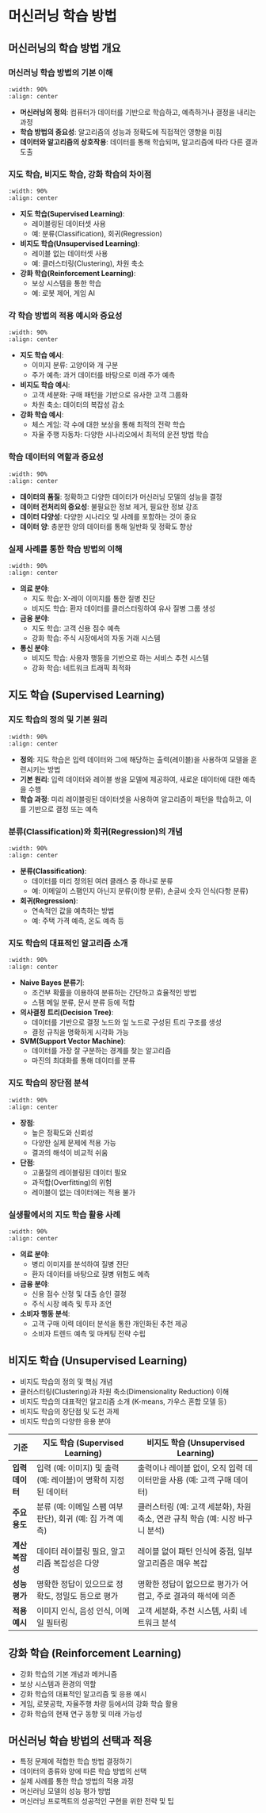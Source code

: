 # 머신러닝 학습 방법

## 머신러닝의 학습 방법 개요

### 머신러닝 학습 방법의 기본 이해

```{image} figs/image-2-1-1.jpeg
:width: 90%
:align: center
```

- **머신러닝의 정의**: 컴퓨터가 데이터를 기반으로 학습하고, 예측하거나 결정을 내리는 과정
- **학습 방법의 중요성**: 알고리즘의 성능과 정확도에 직접적인 영향을 미침
- **데이터와 알고리즘의 상호작용**: 데이터를 통해 학습되며, 알고리즘에 따라 다른 결과 도출

### 지도 학습, 비지도 학습, 강화 학습의 차이점

```{image} figs/image-2-1-2.jpeg
:width: 90%
:align: center
```

- **지도 학습(Supervised Learning)**:
  - 레이블링된 데이터셋 사용
  - 예: 분류(Classification), 회귀(Regression)
- **비지도 학습(Unsupervised Learning)**:
  - 레이블 없는 데이터셋 사용
  - 예: 클러스터링(Clustering), 차원 축소
- **강화 학습(Reinforcement Learning)**:
  - 보상 시스템을 통한 학습
  - 예: 로봇 제어, 게임 AI

### 각 학습 방법의 적용 예시와 중요성

```{image} figs/image-2-1-3.jpeg
:width: 90%
:align: center
```

- **지도 학습 예시**:
  - 이미지 분류: 고양이와 개 구분
  - 주가 예측: 과거 데이터를 바탕으로 미래 주가 예측
- **비지도 학습 예시**:
  - 고객 세분화: 구매 패턴을 기반으로 유사한 고객 그룹화
  - 차원 축소: 데이터의 복잡성 감소
- **강화 학습 예시**:
  - 체스 게임: 각 수에 대한 보상을 통해 최적의 전략 학습
  - 자율 주행 자동차: 다양한 시나리오에서 최적의 운전 방법 학습

### 학습 데이터의 역할과 중요성

```{image} figs/image-2-1-4.jpeg
:width: 90%
:align: center
```

- **데이터의 품질**: 정확하고 다양한 데이터가 머신러닝 모델의 성능을 결정
- **데이터 전처리의 중요성**: 불필요한 정보 제거, 필요한 정보 강조
- **데이터 다양성**: 다양한 시나리오 및 사례를 포함하는 것이 중요
- **데이터 양**: 충분한 양의 데이터를 통해 일반화 및 정확도 향상

### 실제 사례를 통한 학습 방법의 이해

```{image} figs/image-2-1-5.jpeg
:width: 90%
:align: center
```

- **의료 분야**:
  - 지도 학습: X-레이 이미지를 통한 질병 진단
  - 비지도 학습: 환자 데이터를 클러스터링하여 유사 질병 그룹 생성
- **금융 분야**:
  - 지도 학습: 고객 신용 점수 예측
  - 강화 학습: 주식 시장에서의 자동 거래 시스템
- **통신 분야**:
  - 비지도 학습: 사용자 행동을 기반으로 하는 서비스 추천 시스템
  - 강화 학습: 네트워크 트래픽 최적화

## 지도 학습 (Supervised Learning)

### 지도 학습의 정의 및 기본 원리

```{image} figs/image-2-2-1.jpeg
:width: 90%
:align: center
```

- **정의**: 지도 학습은 입력 데이터와 그에 해당하는 출력(레이블)을 사용하여 모델을 훈련시키는 방법
- **기본 원리**: 입력 데이터와 레이블 쌍을 모델에 제공하여, 새로운 데이터에 대한 예측을 수행
- **학습 과정**: 미리 레이블링된 데이터셋을 사용하여 알고리즘이 패턴을 학습하고, 이를 기반으로 결정 또는 예측

### 분류(Classification)와 회귀(Regression)의 개념

```{image} figs/image-2-2-2.jpeg
:width: 90%
:align: center
```

- **분류(Classification)**:
  - 데이터를 미리 정의된 여러 클래스 중 하나로 분류
  - 예: 이메일이 스팸인지 아닌지 분류(이항 분류), 손글씨 숫자 인식(다항 분류)
- **회귀(Regression)**:
  - 연속적인 값을 예측하는 방법
  - 예: 주택 가격 예측, 온도 예측 등

### 지도 학습의 대표적인 알고리즘 소개

```{image} figs/image-2-2-3.jpeg
:width: 90%
:align: center
```

- **Naive Bayes 분류기**:
  - 조건부 확률을 이용하여 분류하는 간단하고 효율적인 방법
  - 스팸 메일 분류, 문서 분류 등에 적합
- **의사결정 트리(Decision Tree)**:
  - 데이터를 기반으로 결정 노드와 잎 노드로 구성된 트리 구조를 생성
  - 결정 규칙을 명확하게 시각화 가능
- **SVM(Support Vector Machine)**:
  - 데이터를 가장 잘 구분하는 경계를 찾는 알고리즘
  - 마진의 최대화를 통해 데이터를 분류

### 지도 학습의 장단점 분석

```{image} figs/image-2-2-4.jpeg
:width: 90%
:align: center
```

- **장점**:
  - 높은 정확도와 신뢰성
  - 다양한 실제 문제에 적용 가능
  - 결과의 해석이 비교적 쉬움
- **단점**:
  - 고품질의 레이블링된 데이터 필요
  - 과적합(Overfitting)의 위험
  - 레이블이 없는 데이터에는 적용 불가

### 실생활에서의 지도 학습 활용 사례

```{image} figs/image-2-2-5.jpeg
:width: 90%
:align: center
```

- **의료 분야**:
  - 병리 이미지를 분석하여 질병 진단
  - 환자 데이터를 바탕으로 질병 위험도 예측
- **금융 분야**:
  - 신용 점수 산정 및 대출 승인 결정
  - 주식 시장 예측 및 투자 조언
- **소비자 행동 분석**:
  - 고객 구매 이력 데이터 분석을 통한 개인화된 추천 제공
  - 소비자 트렌드 예측 및 마케팅 전략 수립

## 비지도 학습 (Unsupervised Learning)

- 비지도 학습의 정의 및 핵심 개념
- 클러스터링(Clustering)과 차원 축소(Dimensionality Reduction) 이해
- 비지도 학습의 대표적인 알고리즘 소개 (K-means, 가우스 혼합 모델 등)
- 비지도 학습의 장단점 및 도전 과제
- 비지도 학습의 다양한 응용 분야

| 기준            | 지도 학습 (Supervised Learning)                               | 비지도 학습 (Unsupervised Learning)                                            |
| --------------- | ------------------------------------------------------------- | ------------------------------------------------------------------------------ |
| **입력 데이터** | 입력 (예: 이미지) 및 출력 (예: 레이블)이 명확히 지정된 데이터 | 출력이나 레이블 없이, 오직 입력 데이터만을 사용 (예: 고객 구매 데이터)         |
| **주요 용도**   | 분류 (예: 이메일 스팸 여부 판단), 회귀 (예: 집 가격 예측)     | 클러스터링 (예: 고객 세분화), 차원 축소, 연관 규칙 학습 (예: 시장 바구니 분석) |
| **계산 복잡성** | 데이터 레이블링 필요, 알고리즘 복잡성은 다양                  | 레이블 없이 패턴 인식에 중점, 일부 알고리즘은 매우 복잡                        |
| **성능 평가**   | 명확한 정답이 있으므로 정확도, 정밀도 등으로 평가             | 명확한 정답이 없으므로 평가가 어렵고, 주로 결과의 해석에 의존                  |
| **적용 예시**   | 이미지 인식, 음성 인식, 이메일 필터링                         | 고객 세분화, 추천 시스템, 사회 네트워크 분석                                   |

## 강화 학습 (Reinforcement Learning)

- 강화 학습의 기본 개념과 메커니즘
- 보상 시스템과 환경의 역할
- 강화 학습의 대표적인 알고리즘 및 응용 예시
- 게임, 로봇공학, 자율주행 차량 등에서의 강화 학습 활용
- 강화 학습의 현재 연구 동향 및 미래 가능성

## 머신러닝 학습 방법의 선택과 적용

- 특정 문제에 적합한 학습 방법 결정하기
- 데이터의 종류와 양에 따른 학습 방법의 선택
- 실제 사례를 통한 학습 방법의 적용 과정
- 머신러닝 모델의 성능 평가 방법
- 머신러닝 프로젝트의 성공적인 구현을 위한 전략 및 팁
